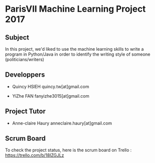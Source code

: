 # ParisVII Machine Learning Project 2017

## Subject
In this project, we'd liked to use the machine learning skills to write a program in Python/Java in order to identify the writing style of someone (politicians/writers)

## Developpers
- Quincy HSIEH quincy.tw[at]gmail.com

- YiZhe FAN fanyizhe3015[at]gmail.com

## Project Tutor
- Anne-claire Haury anneclaire.haury[at]gmail.com

## Scrum Board
To check the project status, here is the scrum board on Trello : https://trello.com/b/18IZGJLz



